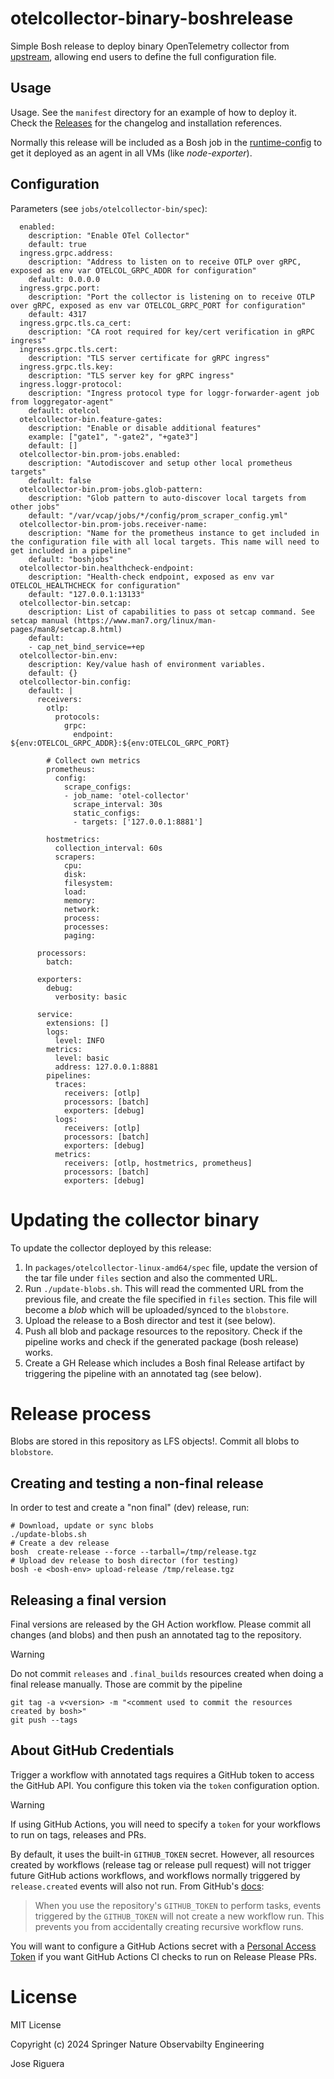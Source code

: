 # otelcollector-binary-boshrelease

Simple Bosh release to deploy binary OpenTelemetry collector from [upstream](https://github.com/open-telemetry/opentelemetry-collector-releases/releases), allowing end users to define the full configuration file.

## Usage

Usage. See the `manifest` directory for an example of how to deploy it. Check the [Releases](https://github.com/springernature/otelcollector-binary-boshrelease/releases) for the changelog and installation references.

Normally this release will be included as a Bosh job in the [runtime-config](https://bosh.io/docs/runtime-config/) to get it deployed as an agent in all VMs (like *node-exporter*).

## Configuration

Parameters (see `jobs/otelcollector-bin/spec`):

```
  enabled:
    description: "Enable OTel Collector"
    default: true
  ingress.grpc.address:
    description: "Address to listen on to receive OTLP over gRPC, exposed as env var OTELCOL_GRPC_ADDR for configuration"
    default: 0.0.0.0
  ingress.grpc.port:
    description: "Port the collector is listening on to receive OTLP over gRPC, exposed as env var OTELCOL_GRPC_PORT for configuration"
    default: 4317
  ingress.grpc.tls.ca_cert:
    description: "CA root required for key/cert verification in gRPC ingress"
  ingress.grpc.tls.cert:
    description: "TLS server certificate for gRPC ingress"
  ingress.grpc.tls.key:
    description: "TLS server key for gRPC ingress"
  ingress.loggr-protocol:
    description: "Ingress protocol type for loggr-forwarder-agent job from loggregator-agent"
    default: otelcol
  otelcollector-bin.feature-gates:
    description: "Enable or disable additional features"
    example: ["gate1", "-gate2", "+gate3"]
    default: []
  otelcollector-bin.prom-jobs.enabled:
    description: "Autodiscover and setup other local prometheus targets"
    default: false
  otelcollector-bin.prom-jobs.glob-pattern:
    description: "Glob pattern to auto-discover local targets from other jobs"
    default: "/var/vcap/jobs/*/config/prom_scraper_config.yml"
  otelcollector-bin.prom-jobs.receiver-name:
    description: "Name for the prometheus instance to get included in the configuration file with all local targets. This name will need to get included in a pipeline"
    default: "boshjobs"
  otelcollector-bin.healthcheck-endpoint:
    description: "Health-check endpoint, exposed as env var OTELCOL_HEALTHCHECK for configuration"
    default: "127.0.0.1:13133"
  otelcollector-bin.setcap:
    description: List of capabilities to pass ot setcap command. See setcap manual (https://www.man7.org/linux/man-pages/man8/setcap.8.html)
    default:
    - cap_net_bind_service=+ep
  otelcollector-bin.env:
    description: Key/value hash of environment variables.
    default: {}
  otelcollector-bin.config:
    default: |
      receivers:
        otlp:
          protocols:
            grpc:
              endpoint: ${env:OTELCOL_GRPC_ADDR}:${env:OTELCOL_GRPC_PORT}

        # Collect own metrics
        prometheus:
          config:
            scrape_configs:
            - job_name: 'otel-collector'
              scrape_interval: 30s
              static_configs:
              - targets: ['127.0.0.1:8881']

        hostmetrics:
          collection_interval: 60s
          scrapers:
            cpu:
            disk:
            filesystem:
            load:
            memory:
            network:
            process:
            processes:
            paging:

      processors:
        batch:

      exporters:
        debug:
          verbosity: basic

      service:
        extensions: []
        logs:
          level: INFO
        metrics:
          level: basic
          address: 127.0.0.1:8881
        pipelines:
          traces:
            receivers: [otlp]
            processors: [batch]
            exporters: [debug]
          logs:
            receivers: [otlp]
            processors: [batch]
            exporters: [debug]
          metrics:
            receivers: [otlp, hostmetrics, prometheus]
            processors: [batch]
            exporters: [debug]
```

# Updating the collector binary

To update the collector deployed by this release:

1. In `packages/otelcollector-linux-amd64/spec` file, update the version of the tar file under `files` section and also the commented URL.
2. Run `./update-blobs.sh`. This will read the commented URL from the previous file, and create the file specified in `files` section. This file will become a *blob* which will be uploaded/synced to the `blobstore`.
3. Upload the release to a Bosh director and test it (see below).
4. Push all blob and package resources to the repository. Check if the pipeline works and check if the generated package (bosh release) works.
5. Create a GH Release which includes a Bosh final Release artifact by triggering the pipeline with an annotated tag (see below).

# Release process

Blobs are stored in this repository as LFS objects!. Commit all blobs to `blobstore`.

## Creating and testing a non-final release

In order to test and create a "non final" (dev) release, run:

```
# Download, update or sync blobs
./update-blobs.sh
# Create a dev release
bosh  create-release --force --tarball=/tmp/release.tgz
# Upload dev release to bosh director (for testing)
bosh -e <bosh-env> upload-release /tmp/release.tgz
```

## Releasing a final version

Final versions are released by the GH Action workflow.
Please commit all changes (and blobs) and then push an annotated tag to the repository.

> [!WARNING]  
> Do not commit `releases` and `.final_builds` resources created when doing a final release manually. Those are commit by the pipeline

```
git tag -a v<version> -m "<comment used to commit the resources created by bosh>"
git push --tags
```

## About GitHub Credentials

Trigger a workflow with annotated tags requires a GitHub token to access the GitHub API. You configure this token via the `token` configuration option.

> [!WARNING]  
> If using GitHub Actions, you will need to specify a `token` for your workflows to run on
> tags, releases and PRs.

By default, it uses the built-in `GITHUB_TOKEN` secret. However, all resources created
by workflows (release tag or release pull request) will not trigger future GitHub actions workflows, and workflows normally triggered by `release.created` events will also not run.
From GitHub's [docs](https://docs.github.com/en/actions/using-workflows/triggering-a-workflow#triggering-a-workflow-from-a-workflow):

> When you use the repository's `GITHUB_TOKEN` to perform tasks, events triggered by the `GITHUB_TOKEN`
> will not create a new workflow run. This prevents you from accidentally creating recursive workflow runs.

You will want to configure a GitHub Actions secret with a
[Personal Access Token](https://docs.github.com/en/authentication/keeping-your-account-and-data-secure/creating-a-personal-access-token)
if you want GitHub Actions CI checks to run on Release Please PRs.

# License

MIT License

Copyright (c) 2024 Springer Nature Observabilty Engineering

Jose Riguera